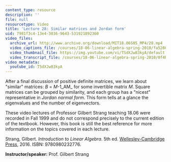 ```yaml
---
content_type: resource
description: ''
file: null
resourcetype: Video
title: 'Lecture 28: Similar matrices and Jordan form'
uid: 7981f3c4-13e4-3036-9643-531921892360
video_files:
  archive_url: http://www.archive.org/download/MIT18.06S05_MP4/28.mp4
  video_captions_file: /courses/18-06-linear-algebra-spring-2010/fa52863f73125e2c95dabdb7650bdb19_TSdXJw83kyA.vtt
  video_thumbnail_file: https://img.youtube.com/vi/TSdXJw83kyA/default.jpg
  video_transcript_file: /courses/18-06-linear-algebra-spring-2010/0f4bac6de07c6e13d35de60e556af4be_TSdXJw83kyA.pdf
video_metadata:
  youtube_id: TSdXJw83kyA
---
```


After a final discussion of positive definite matrices, we learn about "similar" matrices: _B_ = _M_\-1_AM_ for some invertible matrix _M_. Square matrices can be grouped by similarity, and each group has a "nicest" representative in _Jordan normal form_. This form tells at a glance the eigenvalues and the number of eigenvectors.

These video lectures of Professor Gilbert Strang teaching 18.06 were recorded in Fall 1999 and do not correspond precisely to the current edition of the textbook. However, this book is still the best reference for more information on the topics covered in each lecture.

Strang, Gilbert. _Introduction to Linear Algebra_. 5th ed. [Wellesley-Cambridge Press](http://www.wellesleycambridge.com/), 2016. ISBN: 9780980232776.

**Instructor/speaker:** Prof. Gilbert Strang